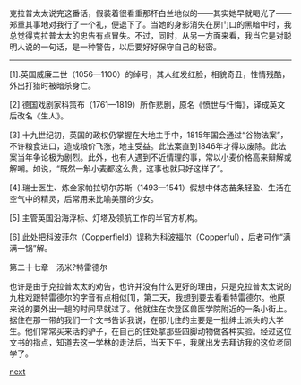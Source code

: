 
克拉普太太说完这番话，假装着很看重那杯白兰地似的——其实她早就喝光了——郑重其事地对我行了一个礼，便退下了。当她的身影消失在房门口的黑暗中时，我总觉得克拉普太太的忠告有点冒失。不过，同时，从另一方面来看，我当它是对聪明人说的一句话，是一种警告，以后要好好保守自己的秘密。

* * *

[1].英国威廉二世（1056—1100）的绰号，其人红发红脸，相貌奇丑，性情残酷，外出打猎时被暗杀身亡。

[2].德国戏剧家科策布（1761—1819）所作悲剧，原名《愤世与忏悔》，译成英文后改名《生人》。

[3].十九世纪初，英国的政权仍掌握在大地主手中，1815年国会通过“谷物法案”，不许粮食进口，造成粮价飞涨，地主受益。此法案直到1846年才得以废除。此法案当年争论极为剧烈。此外，也有人遇到不近情理的事，常以小麦价格高来辩解或解嘲。如说，“既然一斛小麦都这么贵，这事也就只好这样了”。

[4].瑞士医生、炼金家帕拉切尔苏斯（1493—1541）假想中体态苗条轻盈、生活在空气中的精灵，后常用来比喻美丽的少女。

[5].主管英国沿海浮标、灯塔及领航工作的半官方机构。

[6].此处把科波菲尔（Copperfield）误称为科波福尔（Copperful），后者可作“满满一锅”解。

第二十七章　汤米?特雷德尔

也许是由于克拉普太太的劝告，也许并没有什么更好的理由，只是克拉普太太说的九柱戏跟特雷德尔的字音有点相似[1]，第二天，我想到要去看看特雷德尔。他原来说的要外出一趟的时间早就过了。他就住在坎登区兽医学院附近的一条小街上。据住在那一带的我们一个文书告诉我说，在那儿住的主要是一批绅士派头的大学生。他们常常买来活的驴子，在自己的住处拿那些四脚动物做各种实验。经过这位文书的指点，知道去这一学林的走法后，当天下午，我就出发去拜访我的这位老同学了。

[next](page356)